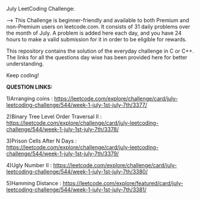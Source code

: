 July LeetCoding Challenge:

--> This Challenge is beginner-friendly and available to both Premium and non-Premium users on leetcode.com. It consists of 31 daily problems over the month of July. A problem is added here each day, and you have 24 hours to make a valid submission for it in order to be eligible for rewards.

This repository contains the solution of the everyday challenge in C or C++. The links for all the questions day wise has been provided here for better understanding.

Keep coding!


<b>QUESTION LINKS:</b>

1)Arranging coins : https://leetcode.com/explore/challenge/card/july-leetcoding-challenge/544/week-1-july-1st-july-7th/3377/

2)Binary Tree Level Order Traversal II : https://leetcode.com/explore/challenge/card/july-leetcoding-challenge/544/week-1-july-1st-july-7th/3378/

3)Prison Cells After N Days : https://leetcode.com/explore/challenge/card/july-leetcoding-challenge/544/week-1-july-1st-july-7th/3379/

4)Ugly Number II : https://leetcode.com/explore/challenge/card/july-leetcoding-challenge/544/week-1-july-1st-july-7th/3380/

5)Hamming Distance : https://leetcode.com/explore/featured/card/july-leetcoding-challenge/544/week-1-july-1st-july-7th/3381/

